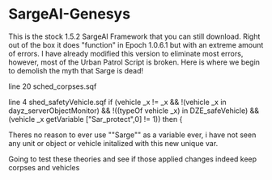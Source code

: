 # SargeAI-Genesys

This is the stock 1.5.2 SargeAI Framework that you can still download. Right out of the box it does "function" in Epoch 1.0.6.1 but with an extreme amount of errors.
I have already modified this version to eliminate most errors, however, most of the Urban Patrol Script is broken. Here is where we begin to demolish the myth that Sarge is dead!

line 20 sched_corpses.sqf

line 4 shed_safetyVehicle.sqf
if (vehicle _x != _x && !(vehicle _x in dayz_serverObjectMonitor) && !((typeOf vehicle _x) in DZE_safeVehicle) && (vehicle _x getVariable ["Sar_protect",0] != 1)) then {

Theres no reason to ever use ""Sarge"" as a variable ever, i have not seen any unit or object or vehicle initalized with this new unique var.

Going to test these theories and see if those applied changes indeed keep corpses and vehicles
